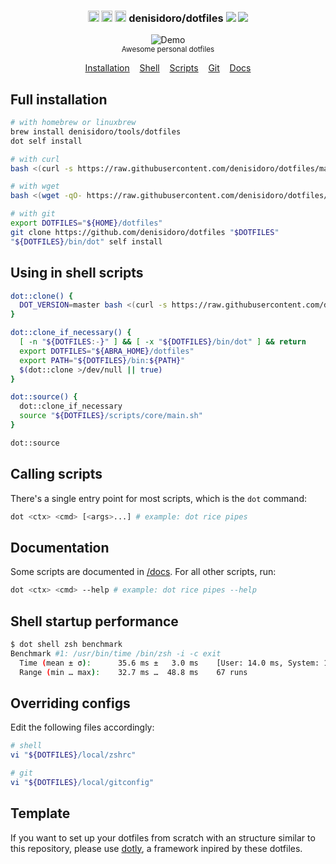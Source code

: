 <h3 align="center">
  <span><img width="18" src="https://image.flaticon.com/icons/svg/226/226769.svg" alt="OSX - Icon made by Freepik from Flaticon" /></span>
  <span><img width="18" src="https://image.flaticon.com/icons/svg/226/226772.svg" alt="Linux - Icon made by Freepik from Flaticon" /></span>
  <span><img width="18" src="https://image.flaticon.com/icons/svg/174/174836.svg" alt="Android - Icon made by Freepik from Flaticon" /></span>
  denisidoro/dotfiles
  <a alt="CI status" href="https://github.com/denisidoro/dotfiles/actions"><img src="https://github.com/denisidoro/dotfiles/workflows/Tests/badge.svg" /></a>
  <a alt="GitHub release" href="https://github.com/denisidoro/dotfiles/releases"><img src="https://img.shields.io/github/v/release/denisidoro/dotfiles?include_prereleases" /></a>
</h3>

<p align="center">
  <img src="https://user-images.githubusercontent.com/3226564/70171435-78334280-16ad-11ea-8e2d-3388b2fb5085.gif" alt="Demo">
  <br>
  <sub>Awesome personal dotfiles</sub>
</p>
<p align="center">
  <a href="#-installation">Installation</a>&nbsp;&nbsp;&nbsp;
  <a href="shell">Shell</a>&nbsp;&nbsp;&nbsp;
  <a href="scripts">Scripts</a>&nbsp;&nbsp;&nbsp;
  <a href="git/config">Git</a>&nbsp;&nbsp;&nbsp;
  <a href="docs">Docs</a>
</p>

## Full installation 

```bash
# with homebrew or linuxbrew
brew install denisidoro/tools/dotfiles
dot self install

# with curl
bash <(curl -s https://raw.githubusercontent.com/denisidoro/dotfiles/master/scripts/self/install)

# with wget
bash <(wget -qO- https://raw.githubusercontent.com/denisidoro/dotfiles/master/scripts/self/install)

# with git
export DOTFILES="${HOME}/dotfiles"
git clone https://github.com/denisidoro/dotfiles "$DOTFILES"
"${DOTFILES}/bin/dot" self install
```

## Using in shell scripts

```bash
dot::clone() {
  DOT_VERSION=master bash <(curl -s https://raw.githubusercontent.com/denisidoro/dotfiles/master/scripts/self/install) 
}

dot::clone_if_necessary() {
  [ -n "${DOTFILES:-}" ] && [ -x "${DOTFILES}/bin/dot" ] && return
  export DOTFILES="${ABRA_HOME}/dotfiles"
  export PATH="${DOTFILES}/bin:${PATH}"
  $(dot::clone >/dev/null || true)
}

dot::source() {
  dot::clone_if_necessary
  source "${DOTFILES}/scripts/core/main.sh"
}

dot::source
```

## Calling scripts

There's a single entry point for most scripts, which is the `dot` command:
```bash
dot <ctx> <cmd> [<args>...] # example: dot rice pipes
```

## Documentation

Some scripts are documented in [/docs](docs). For all other scripts, run:
```bash
dot <ctx> <cmd> --help # example: dot rice pipes --help
```

## Shell startup performance

```bash
$ dot shell zsh benchmark
Benchmark #1: /usr/bin/time /bin/zsh -i -c exit
  Time (mean ± σ):      35.6 ms ±   3.0 ms    [User: 14.0 ms, System: 16.0 ms]
  Range (min … max):    32.7 ms …  48.8 ms    67 runs
```

## Overriding configs

Edit the following files accordingly:
```bash
# shell
vi "${DOTFILES}/local/zshrc"

# git
vi "${DOTFILES}/local/gitconfig"
```

## Template

If you want to set up your dotfiles from scratch with an structure similar to this repository, please use [dotly](https://github.com/CodelyTV/dotly), a framework inpired by these dotfiles.
